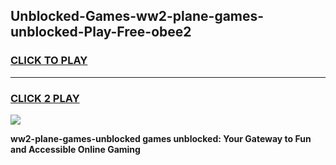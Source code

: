 
## Unblocked-Games-ww2-plane-games-unblocked-Play-Free-obee2
<h3>
<a href="https://premium76.site?title=ww2-plane-games-unblocked&ref=18A1">CLICK TO PLAY</a></h3>
<hr>

<h3>
<a href="https://premium76.site?title=ww2-plane-games-unblocked&ref=18A1">CLICK 2 PLAY</a>
  
</h3>

<a href="https://premium76.site?title=ww2-plane-games-unblocked&ref=18A1"><img src="https://clearcache.store/games.png"></a>


**ww2-plane-games-unblocked games unblocked: Your Gateway to Fun and Accessible Online Gaming**
